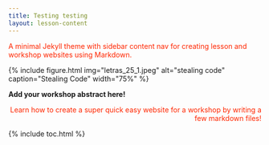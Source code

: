 ```yaml
---
title: Testing testing
layout: lesson-content
---
```


<p style="color: #ff2600ff;">A minimal Jekyll theme with sidebar content nav for creating lesson and workshop websites using Markdown.</p>

{% include figure.html img="letras_25_1.jpeg" alt="stealing code" caption="Stealing Code" width="75%" %}

__Add your workshop abstract here!__

<p style="text-align: right; color: #ff2600ff;">Learn how to create a super quick easy website for a workshop by writing a few markdown files!</p>


{% include toc.html %}
